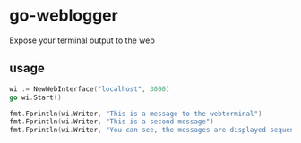 # go-weblogger

Expose your terminal output to the web

## usage

```go
wi := NewWebInterface("localhost", 3000)
go wi.Start()

fmt.Fprintln(wi.Writer, "This is a message to the webterminal")
fmt.Fprintln(wi.Writer, "This is a second message")
fmt.Fprintln(wi.Writer, "You can see, the messages are displayed sequentially top-down")
```
